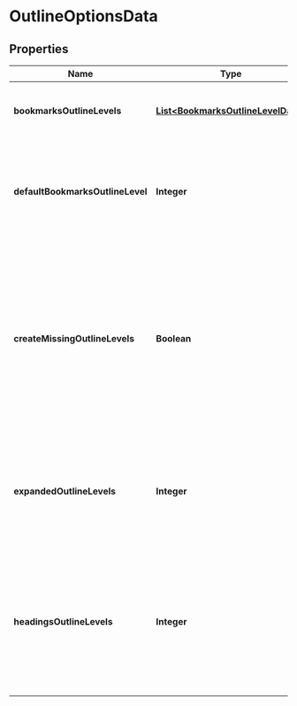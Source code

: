 
# OutlineOptionsData

## Properties
Name | Type | Description | Notes
------------ | ------------- | ------------- | -------------
**bookmarksOutlineLevels** | [**List&lt;BookmarksOutlineLevelData&gt;**](BookmarksOutlineLevelData.md) | Allows to specify individual bookmarks outline level |  [optional]
**defaultBookmarksOutlineLevel** | **Integer** | Specifies the default level in the document outline at which to display Word bookmarks |  [optional]
**createMissingOutlineLevels** | **Boolean** | Gets or sets a value determining whether or not to create missing outline levels     when the document is exported.     Default value for this property is false. |  [optional]
**expandedOutlineLevels** | **Integer** | Specifies how many levels in the document outline to show expanded when the file is viewed |  [optional]
**headingsOutlineLevels** | **Integer** | Specifies how many levels of headings (paragraphs formatted with the Heading styles) to include in the document outline |  [optional]



